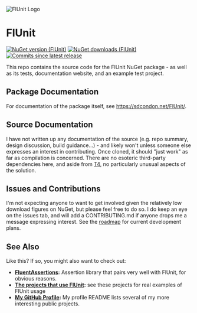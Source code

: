 ﻿![FlUnit Logo](src/FlUnit-128.png)

# FlUnit

[![NuGet version (FlUnit)](https://img.shields.io/nuget/v/FlUnit.svg?style=flat-square)](https://www.nuget.org/packages/FlUnit/) 
[![NuGet downloads (FlUnit)](https://img.shields.io/nuget/dt/FlUnit.svg?style=flat-square)](https://www.nuget.org/packages/FlUnit/) 
[![Commits since latest release](https://img.shields.io/github/commits-since/sdcondon/FlUnit/latest?style=flat-square)](https://github.com/sdcondon/FlUnit/compare/1.2.0...main) 

This repo contains the source code for the FlUnit NuGet package - as well as its tests, documentation website, and an example test project.

## Package Documentation

For documentation of the package itself, see https://sdcondon.net/FlUnit/.

## Source Documentation

I have not written up any documentation of the source (e.g. repo summary, design discussion, build guidance…) - and likely won't unless someone else expresses an interest in contributing.
Once cloned, it should "just work" as far as compilation is concerned.
There are no esoteric third-party dependencies here, and aside from [T4](https://learn.microsoft.com/en-us/visualstudio/modeling/code-generation-and-t4-text-templates?view=vs-2022#design-time-t4-text-templates), no particularly unusual aspects of the solution.

## Issues and Contributions

I'm not expecting anyone to want to get involved given the relatively low download figures on NuGet, but please feel free to do so.
I do keep an eye on the issues tab, and will add a CONTRIBUTING.md if anyone drops me a message expressing interest.
See the [roadmap](https://sdcondon.net/FlUnit/roadmap.md) for current development plans.

## See Also

Like this? If so, you might also want to check out:

* **[FluentAssertions](https://fluentassertions.com/):** Assertion library that pairs very well with FlUnit, for obvious reasons.
* **[The projects that use FlUnit](https://github.com/sdcondon/FlUnit/network/dependents):** see these projects for real examples of FlUnit usage
* **[My GitHub Profile](https://github.com/sdcondon):** My profile README lists several of my more interesting public projects.